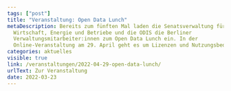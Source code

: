 ```yaml
---
tags: ["post"]
title: "Veranstaltung: Open Data Lunch"
metaDescription: Bereits zum fünften Mal laden die Senatsverwaltung für
  Wirtschaft, Energie und Betriebe und die ODIS die Berliner
  Verwaltungsmitarbeiter:innen zum Open Data Lunch ein. In der
  Online-Veranstaltung am 29. April geht es um Lizenzen und Nutzungsbedingungen.
categories: aktuelles
visible: true
link: /veranstaltungen/2022-04-29-open-data-lunch/
urlText: Zur Veranstaltung
date: 2022-03-23
---
```

